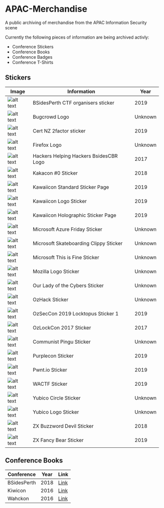 # APAC-Merchandise

A public archiving of merchandise from the APAC Information Security scene

Currently the following pieces of information are being archived activly:

- Conference Stickers
- Conference Books
- Conference Badges
- Conference T-Shirts

## Stickers

| Image                                                | Information                                    | Year      |
|------------------------------------------------------|------------------------------------------------|------     |
| ![alt text](stickers/bsidesperth-organiser.jpg)      | BSidesPerth CTF organisers sticker             | 2019      |
| ![alt text](stickers/bugcrowd-logo.jpg)              | Bugcrowd Logo                                  | Unknown   |
| ![alt text](stickers/certnz-2factor-2019.jpg)        | Cert NZ 2factor sticker                        | 2019      |
| ![alt text](stickers/firefox-logo.jpg)               | Firefox Logo                                   | Unknown   |
| ![alt text](stickers/hhh-bsidescbr-2017.jpg)         | Hackers Helping Hackers BsidesCBR Logo         | 2017      |
| ![alt text](stickers/kakacon-full-2018.jpg)          | Kakacon #0 Sticker                             | 2018      |
| ![alt text](stickers/kawaiicon-full-2019.jpg)        | Kawaiicon Standard Sticker Page                | 2019      |
| ![alt text](stickers/kawaiicon-logo-2019.jpg)        | Kawaiicon Logo Sticker                         | 2019      |
| ![alt text](stickers/kawaiicon-stickerpage-2019.jpg) | Kawaiicon Holographic Sticker Page             | 2019      |
| ![alt text](stickers/microsoft-azurefriday.jpg)      | Microsoft Azure Friday Sticker                 | Unknown   |
| ![alt text](stickers/microsoft-clippy.jpg)           | Microsoft Skateboarding Clippy Sticker         | Unknown   |
| ![alt text](stickers/microsoft-fire.jpg)             | Microsoft This is Fine Sticker                 | Unknown   |
| ![alt text](stickers/mozilla-logo.jpg)               | Mozilla Logo Sticker                           | Unknown   |
| ![alt text](stickers/ourladyofthecybers-full.jpg)    | Our Lady of the Cybers Sticker                 | Unknown   |
| ![alt text](stickers/ozhack-full.jpg)                | OzHack Sticker                                 | Unknown   |
| ![alt text](stickers/ozseccon-2019-1.jpg)            | OzSecCon 2019 Locktopus Sticker 1              | 2019      |
| ![alt text](stickers/ozlockcon-full-2017.jpg)        | OzLockCon 2017 Sticker                         | 2017      |
| ![alt text](stickers/pingu-communist.jpg)            | Communist Pingu Sticker                        | Unknown   |
| ![alt text](stickers/purplecon-full-2019.jpg)        | Purplecon Sticker                              | 2019      |
| ![alt text](stickers/pwnt.io-2019.jpg)               | Pwnt.io Sticker                                | 2019      |
| ![alt text](stickers/wactf-2019.jpg)                 | WACTF Sticker                                  | 2019      |
| ![alt text](stickers/yubico-circle-2019.jpg)         | Yubico Circle Sticker                          | Unknown   |
| ![alt text](stickers/yubico-square-full.jpg)         | Yubico Logo Sticker                            | Unknown   |
| ![alt text](stickers/zx-2018.jpg)                    | ZX Buzzword Devil Sticker                      | 2018      |
| ![alt text](stickers/zx-2019.jpg)                    | ZX Fancy Bear Sticker                          | 2019      |

## Conference Books

| Conference   | Year | Link                                      |
|--------------|------|-------------------------------------------|
| BSidesPerth  | 2018 | [Link](conferenceBooks/bsidesperth-2018/) |
| Kiwicon      | 2016 | [Link](conferenceBooks/kiwicon-2016/)     |
| Wahckon      | 2016 | [Link](conferenceBooks/wahckon-2016/)     |
